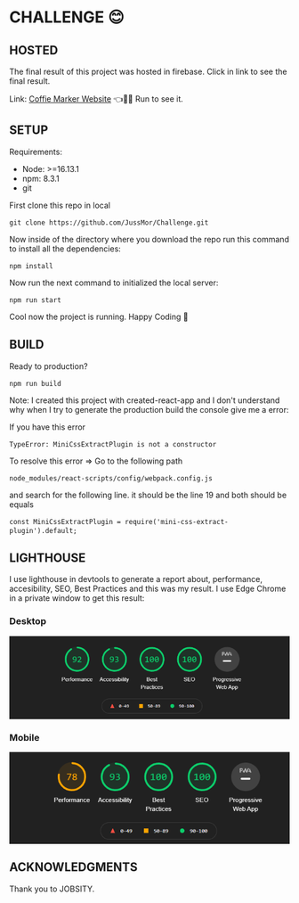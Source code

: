 # **CHALLENGE**  😊
## HOSTED  

<p >The final result of this project was hosted in firebase. Click in link to see the final result.</p>


Link: [Coffie Marker Website]( https://elit-a1a7a.web.app/ ) 👈🏃‍♂️ Run to see it.

## SETUP

Requirements:
- Node: >=16.13.1
- npm: 8.3.1
- git

First clone this repo in local 
```
git clone https://github.com/JussMor/Challenge.git
```

Now inside of the directory where you download the repo run this command to install all the dependencies:
```
npm install 
```
Now run the next command  to initialized the local server:

```
npm run start
```
Cool now the project is running. Happy Coding 👨
## BUILD

Ready to production?
```
npm run build
```
 Note: I created this project with created-react-app and I don't understand why when I try to generate the production build the console give me a error:

 If you have this error 
 ```
 TypeError: MiniCssExtractPlugin is not a constructor
 ```
To resolve this error => Go to the following path
```
node_modules/react-scripts/config/webpack.config.js
```
and search for the following line. it should be the line 19 and both should be  equals
```
const MiniCssExtractPlugin = require('mini-css-extract-plugin').default;
```

## LIGHTHOUSE

I use lighthouse in devtools to generate a report about, performance, accesibility, SEO, Best Practices and this  was my result. I use Edge Chrome  in a private window to get this result:

### Desktop

<img align="center" src="https://github.com/JussMor/Challenge/blob/master/photos/destokp-test.png" alt="Desktop"  />

### Mobile

<img align="center" src="https://github.com/JussMor/Challenge/blob/master/photos/mobile-test.png" alt="Mobile"  />

## ACKNOWLEDGMENTS

Thank you to JOBSITY. 





